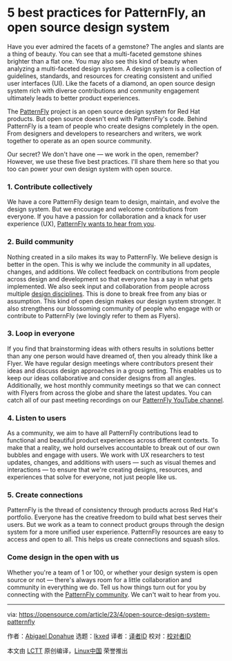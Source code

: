 [#]: subject: "5 best practices for PatternFly, an open source design system"
[#]: via: "https://opensource.com/article/23/4/open-source-design-system-patternfly"
[#]: author: "Abigael Donahue https://opensource.com/users/abigaeljamie"
[#]: collector: "lkxed"
[#]: translator: " "
[#]: reviewer: " "
[#]: publisher: " "
[#]: url: " "

5 best practices for PatternFly, an open source design system
======

Have you ever admired the facets of a gemstone? The angles and slants are a thing of beauty. You can see that a multi-faceted gemstone shines brighter than a flat one. You may also see this kind of beauty when analyzing a multi-faceted design system. A design system is a collection of guidelines, standards, and resources for creating consistent and unified user interfaces (UI). Like the facets of a diamond, an open source design system rich with diverse contributions and community engagement ultimately leads to better product experiences.

The [PatternFly][1] project is an open source design system for Red Hat products. But open source doesn't end with PatternFly's code. Behind PatternFly is a team of people who create designs completely in the open. From designers and developers to researchers and writers, we work together to operate as an open source community.

Our secret? We don't have one — we work in the open, remember? However, we use these five best practices. I'll share them here so that you too can power your own design system with open source.

### 1. Contribute collectively

We have a core PatternFly design team to design, maintain, and evolve the design system. But we encourage and welcome contributions from everyone. If you have a passion for collaboration and a knack for user experience (UX), [PatternFly wants to hear from you][2].

### 2. Build community

Nothing created in a silo makes its way to PatternFly. We believe design is better in the open. This is why we include the community in all updates, changes, and additions. We collect feedback on contributions from people across design and development so that everyone has a say in what gets implemented. We also seek input and collaboration from people across multiple [design disciplines][3]. This is done to break free from any bias or assumption. This kind of open design makes our design system stronger. It also strengthens our blossoming community of people who engage with or contribute to PatternFly (we lovingly refer to them as Flyers).

### 3. Loop in everyone

If you find that brainstorming ideas with others results in solutions better than any one person would have dreamed of, then you already think like a Flyer. We have regular design meetings where contributors present their ideas and discuss design approaches in a group setting. This enables us to keep our ideas collaborative and consider designs from all angles. Additionally, we host monthly community meetings so that we can connect with Flyers from across the globe and share the latest updates. You can catch all of our past meeting recordings on our [PatternFly YouTube channel][4].

### 4. Listen to users

As a community, we aim to have all PatternFly contributions lead to functional and beautiful product experiences across different contexts. To make that a reality, we hold ourselves accountable to break out of our own bubbles and engage with users. We work with UX researchers to test updates, changes, and additions with users — such as visual themes and interactions — to ensure that we're creating designs, resources, and experiences that solve for everyone, not just people like us.

### 5. Create connections

PatternFly is the thread of consistency through products across Red Hat's portfolio. Everyone has the creative freedom to build what best serves their users. But we work as a team to connect product groups through the design system for a more unified user experience. PatternFly resources are easy to access and open to all. This helps us create connections and squash silos.

### Come design in the open with us

Whether you're a team of 1 or 100, or whether your design system is open source or not — there's always room for a little collaboration and community in everything we do. Tell us how things turn out for you by connecting with the [PatternFly community][5]. We can't wait to hear from you.

--------------------------------------------------------------------------------

via: https://opensource.com/article/23/4/open-source-design-system-patternfly

作者：[Abigael Donahue][a]
选题：[lkxed][b]
译者：[译者ID](https://github.com/译者ID)
校对：[校对者ID](https://github.com/校对者ID)

本文由 [LCTT](https://github.com/LCTT/TranslateProject) 原创编译，[Linux中国](https://linux.cn/) 荣誉推出

[a]: https://opensource.com/users/abigaeljamie
[b]: https://github.com/lkxed/
[1]: https://www.patternfly.org/v4/
[2]: https://www.patternfly.org/v4/contribute/about
[3]: https://design.redhat.com/?intcmp=7013a000002qLH8AAM
[4]: https://www.youtube.com/channel/UCqLT0IEvYmb8z__9IFLSVyQ
[5]: https://www.patternfly.org/v4/community